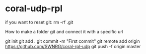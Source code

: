 # coral-udp-rpl
if you want to reset git:
rm -rf .git

How to make a folder git and connect it with a specific url

git init
git add .
git commit -m "First commit"
git remote add origin https://github.com/SWNRG/coral-rpl-udp
git push -f origin master
